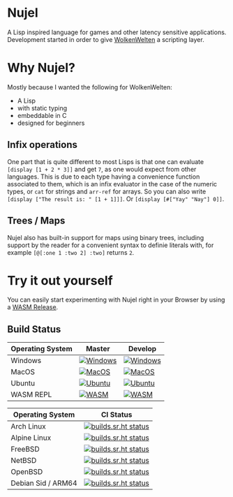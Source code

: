 # Nujel
A Lisp inspired language for games and other latency sensitive applications.
Development started in order to give [WolkenWelten](https://sr.ht/~melchizedek6809/WolkenWelten/) a scripting layer.


# Why Nujel?
Mostly because I wanted the following for WolkenWelten:
- A Lisp
- with static typing
- embeddable in C
- designed for beginners

## Infix operations
One part that is quite different to most Lisps is that one can evaluate `[display [1 + 2 * 3]]` and get `7`,
as one would expect from other languages. This is due to each type having a convenience function associated to them,
which is an infix evaluator in the case of the numeric types, or `cat` for strings and `arr-ref` for arrays.
So you can also write `[display ["The result is: " [1 + 1]]]`. Or `[display [#["Yay" "Nay"] 0]]`.

## Trees / Maps
Nujel also has built-in support for maps using binary trees, including support by the reader for a convenient
syntax to definie literals with, for example `[@[:one 1 :two 2] :two]` returns `2`.

# Try it out yourself
You can easily start experimenting with Nujel right in your Browser by using a [WASM Release](https://wolkenwelten.net/nujel/).


## Build Status
| Operating System   | Master | Develop |
|--------------------|-----------|-----------|
| Windows            | [![Windows](https://github.com/Melchizedek6809/Nujel/actions/workflows/windows.yml/badge.svg?branch=master)](https://github.com/Melchizedek6809/Nujel/actions/workflows/windows.yml)|[![Windows](https://github.com/Melchizedek6809/Nujel/actions/workflows/windows.yml/badge.svg?branch=develop)](https://github.com/Melchizedek6809/Nujel/actions/workflows/windows.yml)|
| MacOS              | [![MacOS](https://github.com/Melchizedek6809/Nujel/actions/workflows/macos.yml/badge.svg?branch=master)](https://github.com/Melchizedek6809/Nujel/actions/workflows/macos.yml)|[![MacOS](https://github.com/Melchizedek6809/Nujel/actions/workflows/macos.yml/badge.svg?branch=develop)](https://github.com/Melchizedek6809/Nujel/actions/workflows/macos.yml)|
| Ubuntu             | [![Ubuntu](https://github.com/Melchizedek6809/Nujel/actions/workflows/ubuntu.yml/badge.svg?branch=master)](https://github.com/Melchizedek6809/Nujel/actions/workflows/ubuntu.yml)|[![Ubuntu](https://github.com/Melchizedek6809/Nujel/actions/workflows/ubuntu.yml/badge.svg?branch=develop)](https://github.com/Melchizedek6809/Nujel/actions/workflows/ubuntu.yml)|
| WASM REPL          | [![WASM](https://github.com/Melchizedek6809/Nujel/actions/workflows/wasm.yml/badge.svg?branch=master)](https://github.com/Melchizedek6809/Nujel/actions/workflows/wasm.yml)|[![WASM](https://github.com/Melchizedek6809/Nujel/actions/workflows/wasm.yml/badge.svg?branch=develop)](https://github.com/Melchizedek6809/Nujel/actions/workflows/wasm.yml)|

| Operating System   | CI Status |
|--------------------|-----------|
| Arch Linux         | [![builds.sr.ht status](https://builds.sr.ht/~melchizedek6809/Nujel/commits/arch.yml.svg)](https://builds.sr.ht/~melchizedek6809/Nujel/commits/arch.yml?)|
| Alpine Linux       | [![builds.sr.ht status](https://builds.sr.ht/~melchizedek6809/Nujel/commits/alpine.yml.svg)](https://builds.sr.ht/~melchizedek6809/Nujel/commits/alpine.yml?)|
| FreeBSD            | [![builds.sr.ht status](https://builds.sr.ht/~melchizedek6809/Nujel/commits/freebsd.yml.svg)](https://builds.sr.ht/~melchizedek6809/Nujel/commits/freebsd.yml?)|
| NetBSD             | [![builds.sr.ht status](https://builds.sr.ht/~melchizedek6809/Nujel/commits/netbsd.yml.svg)](https://builds.sr.ht/~melchizedek6809/Nujel/commits/netbsd.yml?)|
| OpenBSD            | [![builds.sr.ht status](https://builds.sr.ht/~melchizedek6809/Nujel/commits/openbsd.yml.svg)](https://builds.sr.ht/~melchizedek6809/Nujel/commits/openbsd.yml?)|
| Debian Sid / ARM64 | [![builds.sr.ht status](https://builds.sr.ht/~melchizedek6809/Nujel/commits/debian_arm.yml.svg)](https://builds.sr.ht/~melchizedek6809/Nujel/commits/debian_arm.yml?)|
